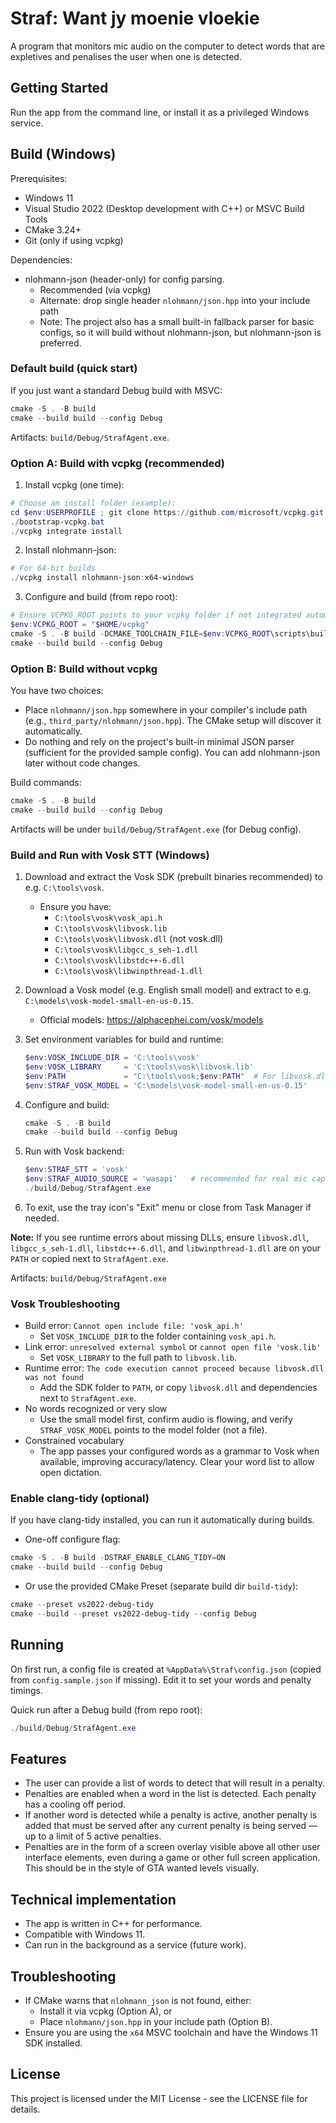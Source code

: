 # Straf: Want jy moenie vloekie

A program that monitors mic audio on the computer to detect words that are expletives and penalises the user
when one is detected.  

## Getting Started

Run the app from the command line, or install it as a privileged Windows service.

## Build (Windows)

Prerequisites:
- Windows 11
- Visual Studio 2022 (Desktop development with C++) or MSVC Build Tools
- CMake 3.24+
- Git (only if using vcpkg)

Dependencies:
- nlohmann-json (header-only) for config parsing.
	- Recommended (via vcpkg)
	- Alternate: drop single header `nlohmann/json.hpp` into your include path
	- Note: The project also has a small built-in fallback parser for basic configs, so it will build without nlohmann-json, but nlohmann-json is preferred.

### Default build (quick start)

If you just want a standard Debug build with MSVC:

```powershell
cmake -S . -B build
cmake --build build --config Debug
```

Artifacts: `build/Debug/StrafAgent.exe`.

### Option A: Build with vcpkg (recommended)

1) Install vcpkg (one time):

```powershell
# Choose an install folder (example):
cd $env:USERPROFILE ; git clone https://github.com/microsoft/vcpkg.git ; cd vcpkg
./bootstrap-vcpkg.bat
./vcpkg integrate install
```

2) Install nlohmann-json:

```powershell
# For 64-bit builds
./vcpkg install nlohmann-json:x64-windows
```

3) Configure and build (from repo root):

```powershell
# Ensure VCPKG_ROOT points to your vcpkg folder if not integrated automatically
$env:VCPKG_ROOT = "$HOME/vcpkg"
cmake -S . -B build -DCMAKE_TOOLCHAIN_FILE=$env:VCPKG_ROOT\scripts\buildsystems\vcpkg.cmake
cmake --build build --config Debug
```

### Option B: Build without vcpkg

You have two choices:
- Place `nlohmann/json.hpp` somewhere in your compiler's include path (e.g., `third_party/nlohmann/json.hpp`). The CMake setup will discover it automatically.
- Do nothing and rely on the project's built-in minimal JSON parser (sufficient for the provided sample config). You can add nlohmann-json later without code changes.

Build commands:

```powershell
cmake -S . -B build
cmake --build build --config Debug
```

Artifacts will be under `build/Debug/StrafAgent.exe` (for Debug config).

### Build and Run with Vosk STT (Windows)

1. Download and extract the Vosk SDK (prebuilt binaries recommended) to e.g. `C:\tools\vosk`.
   - Ensure you have:
     - `C:\tools\vosk\vosk_api.h`
     - `C:\tools\vosk\libvosk.lib`
     - `C:\tools\vosk\libvosk.dll` (not vosk.dll)
     - `C:\tools\vosk\libgcc_s_seh-1.dll`
     - `C:\tools\vosk\libstdc++-6.dll`
     - `C:\tools\vosk\libwinpthread-1.dll`

2. Download a Vosk model (e.g. English small model) and extract to e.g. `C:\models\vosk-model-small-en-us-0.15`.
   - Official models: https://alphacephei.com/vosk/models

3. Set environment variables for build and runtime:
   ```powershell
   $env:VOSK_INCLUDE_DIR = 'C:\tools\vosk'
   $env:VOSK_LIBRARY     = 'C:\tools\vosk\libvosk.lib'
   $env:PATH             = "C:\tools\vosk;$env:PATH"  # For libvosk.dll and dependencies
   $env:STRAF_VOSK_MODEL = 'C:\models\vosk-model-small-en-us-0.15'
   ```

4. Configure and build:
   ```powershell
   cmake -S . -B build
   cmake --build build --config Debug
   ```

5. Run with Vosk backend:
   ```powershell
   $env:STRAF_STT = 'vosk'
   $env:STRAF_AUDIO_SOURCE = 'wasapi'   # recommended for real mic capture
   ./build/Debug/StrafAgent.exe
   ```

6. To exit, use the tray icon's "Exit" menu or close from Task Manager if needed.

**Note:** If you see runtime errors about missing DLLs, ensure `libvosk.dll`, `libgcc_s_seh-1.dll`, `libstdc++-6.dll`, and `libwinpthread-1.dll` are on your `PATH` or copied next to `StrafAgent.exe`.

Artifacts: `build/Debug/StrafAgent.exe`

### Vosk Troubleshooting
- Build error: `Cannot open include file: 'vosk_api.h'`
	- Set `VOSK_INCLUDE_DIR` to the folder containing `vosk_api.h`.
- Link error: `unresolved external symbol` or `cannot open file 'vosk.lib'`
	- Set `VOSK_LIBRARY` to the full path to `libvosk.lib`.
- Runtime error: `The code execution cannot proceed because libvosk.dll was not found`
	- Add the SDK folder to `PATH`, or copy `libvosk.dll` and dependencies next to `StrafAgent.exe`.
- No words recognized or very slow
	- Use the small model first, confirm audio is flowing, and verify `STRAF_VOSK_MODEL` points to the model folder (not a file).
- Constrained vocabulary
	- The app passes your configured words as a grammar to Vosk when available, improving accuracy/latency. Clear your word list to allow open dictation.

### Enable clang-tidy (optional)

If you have clang-tidy installed, you can run it automatically during builds.

- One-off configure flag:

```powershell
cmake -S . -B build -DSTRAF_ENABLE_CLANG_TIDY=ON
cmake --build build --config Debug
```

- Or use the provided CMake Preset (separate build dir `build-tidy`):

```powershell
cmake --preset vs2022-debug-tidy
cmake --build --preset vs2022-debug-tidy --config Debug
```

## Running

On first run, a config file is created at `%AppData%\Straf\config.json` (copied from `config.sample.json` if missing). Edit it to set your words and penalty timings.

Quick run after a Debug build (from repo root):

```powershell
./build/Debug/StrafAgent.exe
```

## Features

- The user can provide a list of words to detect that will result in a penalty.
- Penalties are enabled when a word in the list is detected. Each penalty has a cooling off period.
- If another word is detected while a penalty is active, another penalty is added that must be served after any current penalty is being served — up to a limit of 5 active penalties.
- Penalties are in the form of a screen overlay visible above all other user interface elements, even during a game or other full screen application. This should be in the style of GTA wanted levels visually.

## Technical implementation

- The app is written in C++ for performance.
- Compatible with Windows 11.
- Can run in the background as a service (future work).

## Troubleshooting

- If CMake warns that `nlohmann_json` is not found, either:
	- Install it via vcpkg (Option A), or
	- Place `nlohmann/json.hpp` in your include path (Option B).
- Ensure you are using the `x64` MSVC toolchain and have the Windows 11 SDK installed.

## License

This project is licensed under the MIT License - see the LICENSE file for details.
